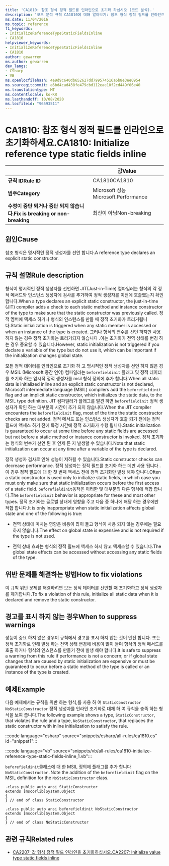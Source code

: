 ```yaml
---
title: 'CA1810: 참조 형식 정적 필드를 인라인으로 초기화 하십시오 (코드 분석).'
description: '코드 분석 규칙 CA1810에 대해 알아보기: 참조 형식 정적 필드를 인라인으로 초기화 합니다.'
ms.date: 11/04/2016
ms.topic: reference
f1_keywords:
- InitializeReferenceTypeStaticFieldsInline
- CA1810
helpviewer_keywords:
- InitializeReferenceTypeStaticFieldsInline
- CA1810
author: gewarren
ms.author: gewarren
dev_langs:
- CSharp
- VB
ms.openlocfilehash: 4e9d9c640db652627dd799574516a6b8e3ee0954
ms.sourcegitcommit: a6bd4cad438fe479cbd112eae10f2cd449f06e40
ms.translationtype: MT
ms.contentlocale: ko-KR
ms.lasthandoff: 10/08/2020
ms.locfileid: "96593511"
---
```

# <a name="ca1810-initialize-reference-type-static-fields-inline"></a><span data-ttu-id="8a207-103">CA1810: 참조 형식 정적 필드를 인라인으로 초기화하세요.</span><span class="sxs-lookup"><span data-stu-id="8a207-103">CA1810: Initialize reference type static fields inline</span></span>

| | <span data-ttu-id="8a207-104">값</span><span class="sxs-lookup"><span data-stu-id="8a207-104">Value</span></span> |
|-|-|
| <span data-ttu-id="8a207-105">**규칙 ID**</span><span class="sxs-lookup"><span data-stu-id="8a207-105">**Rule ID**</span></span> |<span data-ttu-id="8a207-106">CA1810</span><span class="sxs-lookup"><span data-stu-id="8a207-106">CA1810</span></span>|
| <span data-ttu-id="8a207-107">**범주**</span><span class="sxs-lookup"><span data-stu-id="8a207-107">**Category**</span></span> |<span data-ttu-id="8a207-108">Microsoft 성능</span><span class="sxs-lookup"><span data-stu-id="8a207-108">Microsoft.Performance</span></span>|
| <span data-ttu-id="8a207-109">**수정이 중단 되거나 중단 되지 않습니다.**</span><span class="sxs-lookup"><span data-stu-id="8a207-109">**Fix is breaking or non-breaking**</span></span> |<span data-ttu-id="8a207-110">최신이 아님</span><span class="sxs-lookup"><span data-stu-id="8a207-110">Non-breaking</span></span>|

## <a name="cause"></a><span data-ttu-id="8a207-111">원인</span><span class="sxs-lookup"><span data-stu-id="8a207-111">Cause</span></span>

<span data-ttu-id="8a207-112">참조 형식은 명시적인 정적 생성자를 선언 합니다.</span><span class="sxs-lookup"><span data-stu-id="8a207-112">A reference type declares an explicit static constructor.</span></span>

## <a name="rule-description"></a><span data-ttu-id="8a207-113">규칙 설명</span><span class="sxs-lookup"><span data-stu-id="8a207-113">Rule description</span></span>

<span data-ttu-id="8a207-114">형식이 명시적인 정적 생성자를 선언하면 JIT(Just-in-Time) 컴파일러는 형식의 각 정적 메서드와 인스턴스 생성자에 검사를 추가하여 정적 생성자를 이전에 호출했는지 확인합니다.</span><span class="sxs-lookup"><span data-stu-id="8a207-114">When a type declares an explicit static constructor, the just-in-time (JIT) compiler adds a check to each static method and instance constructor of the type to make sure that the static constructor was previously called.</span></span> <span data-ttu-id="8a207-115">정적 멤버에 액세스 하거나 형식의 인스턴스를 만들 때 정적 초기화가 트리거됩니다.</span><span class="sxs-lookup"><span data-stu-id="8a207-115">Static initialization is triggered when any static member is accessed or when an instance of the type is created.</span></span> <span data-ttu-id="8a207-116">그러나 형식의 변수를 선언 하지만 사용 하지 않는 경우 정적 초기화는 트리거되지 않습니다 .이는 초기화가 전역 상태를 변경 하는 경우 중요할 수 있습니다.</span><span class="sxs-lookup"><span data-stu-id="8a207-116">However, static initialization is not triggered if you declare a variable of the type but do not use it, which can be important if the initialization changes global state.</span></span>

<span data-ttu-id="8a207-117">모든 정적 데이터를 인라인으로 초기화 하 고 명시적인 정적 생성자를 선언 하지 않은 경우 MSIL (Microsoft 중간 언어) 컴파일러는 `beforefieldinit` 플래그 및 정적 데이터를 초기화 하는 암시적 정적 생성자를 msil 형식 정의에 추가 합니다.</span><span class="sxs-lookup"><span data-stu-id="8a207-117">When all static data is initialized inline and an explicit static constructor is not declared, Microsoft intermediate language (MSIL) compilers add the `beforefieldinit` flag and an implicit static constructor, which initializes the static data, to the MSIL type definition.</span></span> <span data-ttu-id="8a207-118">JIT 컴파일러가 플래그를 발견 하면 `beforefieldinit` 정적 생성자가 확인 하는 대부분의 시간이 추가 되지 않습니다.</span><span class="sxs-lookup"><span data-stu-id="8a207-118">When the JIT compiler encounters the `beforefieldinit` flag, most of the time the static constructor checks are not added.</span></span> <span data-ttu-id="8a207-119">정적 메서드 또는 인스턴스 생성자가 호출 되기 전에는 정적 필드에 액세스 하기 전에 특정 시간에 정적 초기화가 수행 됩니다.</span><span class="sxs-lookup"><span data-stu-id="8a207-119">Static initialization is guaranteed to occur at some time before any static fields are accessed but not before a static method or instance constructor is invoked.</span></span> <span data-ttu-id="8a207-120">정적 초기화는 형식의 변수가 선언 된 후 언제 든 지 발생할 수 있습니다.</span><span class="sxs-lookup"><span data-stu-id="8a207-120">Note that static initialization can occur at any time after a variable of the type is declared.</span></span>

<span data-ttu-id="8a207-121">정적 생성자 검사로 인해 성능이 저하될 수 있습니다.</span><span class="sxs-lookup"><span data-stu-id="8a207-121">Static constructor checks can decrease performance.</span></span> <span data-ttu-id="8a207-122">정적 생성자는 정적 필드를 초기화 하는 데만 사용 됩니다 .이 경우 정적 필드에 대 한 첫 번째 액세스 전에 정적 초기화만 발생 해야 합니다.</span><span class="sxs-lookup"><span data-stu-id="8a207-122">Often a static constructor is used only to initialize static fields, in which case you must only make sure that static initialization occurs before the first access of a static field.</span></span> <span data-ttu-id="8a207-123">`beforefieldinit`동작은 이러한 및 대부분의 다른 형식에 적합 합니다.</span><span class="sxs-lookup"><span data-stu-id="8a207-123">The `beforefieldinit` behavior is appropriate for these and most other types.</span></span> <span data-ttu-id="8a207-124">정적 초기화는 글로벌 상태에 영향을 주고 다음 중 하나에 해당 하는 경우에만 적합 합니다.</span><span class="sxs-lookup"><span data-stu-id="8a207-124">It is only inappropriate when static initialization affects global state and one of the following is true:</span></span>

- <span data-ttu-id="8a207-125">전역 상태에 미치는 영향은 비용이 많이 들고 형식이 사용 되지 않는 경우에는 필요 하지 않습니다.</span><span class="sxs-lookup"><span data-stu-id="8a207-125">The effect on global state is expensive and is not required if the type is not used.</span></span>

- <span data-ttu-id="8a207-126">전역 상태 효과는 형식의 정적 필드에 액세스 하지 않고 액세스할 수 있습니다.</span><span class="sxs-lookup"><span data-stu-id="8a207-126">The global state effects can be accessed without accessing any static fields of the type.</span></span>

## <a name="how-to-fix-violations"></a><span data-ttu-id="8a207-127">위반 문제를 해결하는 방법</span><span class="sxs-lookup"><span data-stu-id="8a207-127">How to fix violations</span></span>

<span data-ttu-id="8a207-128">이 규칙 위반 문제를 해결하려면 모든 정적 데이터를 선언할 때 초기화하고 정적 생성자를 제거합니다.</span><span class="sxs-lookup"><span data-stu-id="8a207-128">To fix a violation of this rule, initialize all static data when it is declared and remove the static constructor.</span></span>

## <a name="when-to-suppress-warnings"></a><span data-ttu-id="8a207-129">경고를 표시 하지 않는 경우</span><span class="sxs-lookup"><span data-stu-id="8a207-129">When to suppress warnings</span></span>

<span data-ttu-id="8a207-130">성능이 중요 하지 않은 경우이 규칙에서 경고를 표시 하지 않는 것이 안전 합니다. 또는 정적 초기화로 인해 발생 하는 전역 상태 변경에 비용이 많이 들며 형식의 정적 메서드를 호출 하거나 형식의 인스턴스를 만들기 전에 발생 해야 합니다.</span><span class="sxs-lookup"><span data-stu-id="8a207-130">It is safe to suppress a warning from this rule if performance is not a concern; or if global state changes that are caused by static initialization are expensive or must be guaranteed to occur before a static method of the type is called or an instance of the type is created.</span></span>

## <a name="example"></a><span data-ttu-id="8a207-131">예제</span><span class="sxs-lookup"><span data-stu-id="8a207-131">Example</span></span>

<span data-ttu-id="8a207-132">다음 예제에서는 규칙을 위반 하는 형식,를 사용 하 여 `StaticConstructor` `NoStaticConstructor` 정적 생성자를 인라인 초기화로 대체 하 여 규칙을 충족 하는 형식을 보여 줍니다.</span><span class="sxs-lookup"><span data-stu-id="8a207-132">The following example shows a type, `StaticConstructor`, that violates the rule and a type, `NoStaticConstructor`, that replaces the static constructor with inline initialization to satisfy the rule.</span></span>

:::code language="csharp" source="snippets/csharp/all-rules/ca1810.cs" id="snippet1":::

:::code language="vb" source="snippets/vb/all-rules/ca1810-initialize-reference-type-static-fields-inline_1.vb":::

<span data-ttu-id="8a207-133">`beforefieldinit`클래스에 대 한 MSIL 정의에 플래그를 추가 합니다 `NoStaticConstructor` .</span><span class="sxs-lookup"><span data-stu-id="8a207-133">Note the addition of the `beforefieldinit` flag on the MSIL definition for the `NoStaticConstructor` class.</span></span>

```il
.class public auto ansi StaticConstructor
extends [mscorlib]System.Object
{
} // end of class StaticConstructor

.class public auto ansi beforefieldinit NoStaticConstructor
extends [mscorlib]System.Object
{
} // end of class NoStaticConstructor
```

## <a name="related-rules"></a><span data-ttu-id="8a207-134">관련 규칙</span><span class="sxs-lookup"><span data-stu-id="8a207-134">Related rules</span></span>

- [<span data-ttu-id="8a207-135">CA2207: 값 형식 정적 필드 인라인을 초기화하십시오.</span><span class="sxs-lookup"><span data-stu-id="8a207-135">CA2207: Initialize value type static fields inline</span></span>](ca2207.md)
